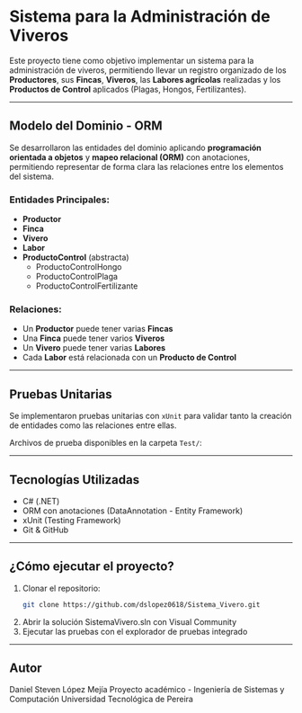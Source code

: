 # Sistema para la Administración de Viveros

Este proyecto tiene como objetivo implementar un sistema para la administración de viveros, permitiendo llevar un registro organizado de los **Productores**, sus **Fincas**, **Viveros**, las **Labores agrícolas** realizadas y los **Productos de Control** aplicados (Plagas, Hongos, Fertilizantes).

---

## Modelo del Dominio - ORM

Se desarrollaron las entidades del dominio aplicando **programación orientada a objetos** y **mapeo relacional (ORM)** con anotaciones, permitiendo representar de forma clara las relaciones entre los elementos del sistema.

### Entidades Principales:
- **Productor**
- **Finca**
- **Vivero**
- **Labor**
- **ProductoControl** (abstracta)
  - ProductoControlHongo
  - ProductoControlPlaga
  - ProductoControlFertilizante

### Relaciones:
- Un **Productor** puede tener varias **Fincas**
- Una **Finca** puede tener varios **Viveros**
- Un **Vivero** puede tener varias **Labores**
- Cada **Labor** está relacionada con un **Producto de Control**

---

## Pruebas Unitarias

Se implementaron pruebas unitarias con `xUnit` para validar tanto la creación de entidades como las relaciones entre ellas.

Archivos de prueba disponibles en la carpeta `Test/`:

---

## Tecnologías Utilizadas

- C# (.NET)
- ORM con anotaciones (DataAnnotation - Entity Framework)
- xUnit (Testing Framework)
- Git & GitHub

---


## ¿Cómo ejecutar el proyecto?

1. Clonar el repositorio:
   ```bash
   git clone https://github.com/dslopez0618/Sistema_Vivero.git
2. Abrir la solución SistemaVivero.sln con Visual Community
3. Ejecutar las pruebas con el explorador de pruebas integrado

---

## Autor

Daniel Steven López Mejía
Proyecto académico - Ingeniería de Sistemas y Computación
Universidad Tecnológica de Pereira
